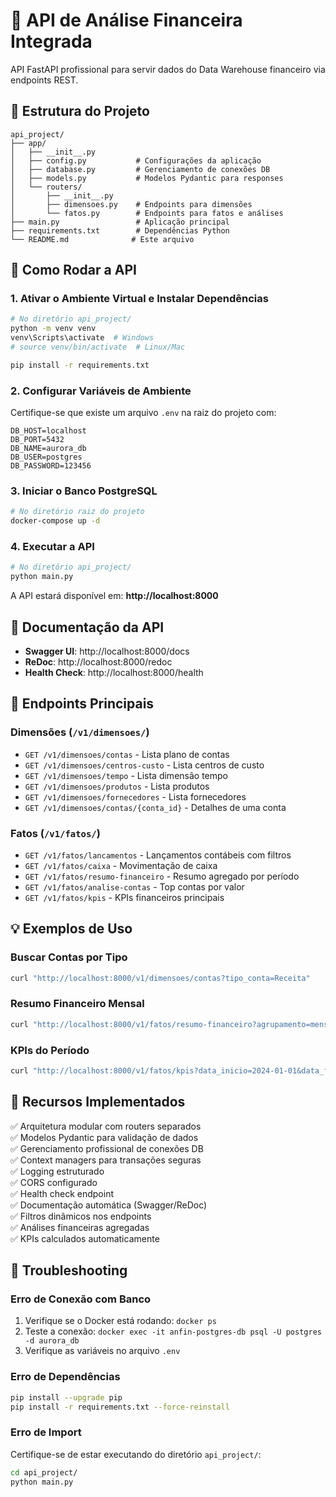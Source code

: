 # 🏦 API de Análise Financeira Integrada

API FastAPI profissional para servir dados do Data Warehouse financeiro via endpoints REST.

## 📁 Estrutura do Projeto

```
api_project/
├── app/
│   ├── __init__.py
│   ├── config.py           # Configurações da aplicação
│   ├── database.py         # Gerenciamento de conexões DB
│   ├── models.py           # Modelos Pydantic para responses
│   └── routers/
│       ├── __init__.py
│       ├── dimensoes.py    # Endpoints para dimensões
│       └── fatos.py        # Endpoints para fatos e análises
├── main.py                 # Aplicação principal
├── requirements.txt        # Dependências Python
└── README.md              # Este arquivo
```

## 🚀 Como Rodar a API

### 1. Ativar o Ambiente Virtual e Instalar Dependências

```bash
# No diretório api_project/
python -m venv venv
venv\Scripts\activate  # Windows
# source venv/bin/activate  # Linux/Mac

pip install -r requirements.txt
```

### 2. Configurar Variáveis de Ambiente

Certifique-se que existe um arquivo `.env` na raiz do projeto com:

```env
DB_HOST=localhost
DB_PORT=5432
DB_NAME=aurora_db
DB_USER=postgres
DB_PASSWORD=123456
```

### 3. Iniciar o Banco PostgreSQL

```bash
# No diretório raiz do projeto
docker-compose up -d
```

### 4. Executar a API

```bash
# No diretório api_project/
python main.py
```

A API estará disponível em: **http://localhost:8000**

## 📖 Documentação da API

- **Swagger UI**: http://localhost:8000/docs
- **ReDoc**: http://localhost:8000/redoc
- **Health Check**: http://localhost:8000/health

## 🔗 Endpoints Principais

### Dimensões (`/v1/dimensoes/`)

- `GET /v1/dimensoes/contas` - Lista plano de contas
- `GET /v1/dimensoes/centros-custo` - Lista centros de custo
- `GET /v1/dimensoes/tempo` - Lista dimensão tempo
- `GET /v1/dimensoes/produtos` - Lista produtos
- `GET /v1/dimensoes/fornecedores` - Lista fornecedores
- `GET /v1/dimensoes/contas/{conta_id}` - Detalhes de uma conta

### Fatos (`/v1/fatos/`)

- `GET /v1/fatos/lancamentos` - Lançamentos contábeis com filtros
- `GET /v1/fatos/caixa` - Movimentação de caixa
- `GET /v1/fatos/resumo-financeiro` - Resumo agregado por período
- `GET /v1/fatos/analise-contas` - Top contas por valor
- `GET /v1/fatos/kpis` - KPIs financeiros principais

## 💡 Exemplos de Uso

### Buscar Contas por Tipo

```bash
curl "http://localhost:8000/v1/dimensoes/contas?tipo_conta=Receita"
```

### Resumo Financeiro Mensal

```bash
curl "http://localhost:8000/v1/fatos/resumo-financeiro?agrupamento=mensal&data_inicio=2024-01-01&data_fim=2024-12-31"
```

### KPIs do Período

```bash
curl "http://localhost:8000/v1/fatos/kpis?data_inicio=2024-01-01&data_fim=2024-12-31"
```

## 🔧 Recursos Implementados

✅ Arquitetura modular com routers separados  
✅ Modelos Pydantic para validação de dados  
✅ Gerenciamento profissional de conexões DB  
✅ Context managers para transações seguras  
✅ Logging estruturado  
✅ CORS configurado  
✅ Health check endpoint  
✅ Documentação automática (Swagger/ReDoc)  
✅ Filtros dinâmicos nos endpoints  
✅ Análises financeiras agregadas  
✅ KPIs calculados automaticamente  

## 🐛 Troubleshooting

### Erro de Conexão com Banco

1. Verifique se o Docker está rodando: `docker ps`
2. Teste a conexão: `docker exec -it anfin-postgres-db psql -U postgres -d aurora_db`
3. Verifique as variáveis no arquivo `.env`

### Erro de Dependências

```bash
pip install --upgrade pip
pip install -r requirements.txt --force-reinstall
```

### Erro de Import

Certifique-se de estar executando do diretório `api_project/`:
```bash
cd api_project/
python main.py
```